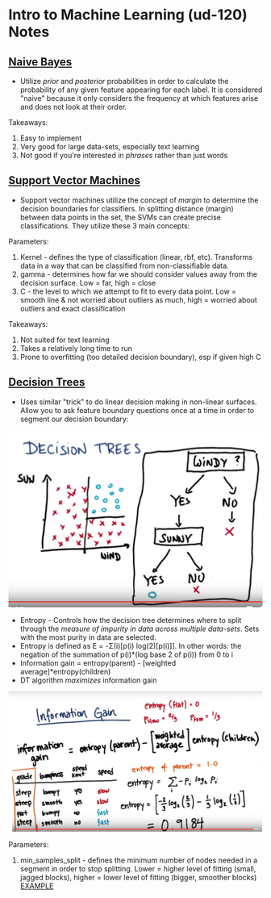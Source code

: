 Intro to Machine Learning (ud-120) Notes
==============


[Naive Bayes](https://github.com/FrancescoSTL/ud120-projects/tree/master/naive_bayes)
------
- Utilize *prior* and *posterior* probabilities in order to calculate the probability of any given feature appearing for each label. It is considered "naive" because it only considers the frequency at which features arise and does not look at their order.

Takeaways:
1. Easy to implement
2. Very good for large data-sets, especially text learning
3. Not good if you're interested in *phrases* rather than just words

[Support Vector Machines](https://github.com/FrancescoSTL/ud120-projects/tree/master/svm)
------
- Support vector machines utilize the concept of *margin* to determine the decision boundaries for classifiers. In splitting distance (margin) between data points in the set, the SVMs can create precise classifications. They utilize these 3 main concepts:

Parameters:
1. Kernel - defines the type of classification (linear, rbf, etc). Transforms data in a way that can be classified from non-classifiable data.
2. gamma - determines how far we should consider values away from the decision surface. Low = far, high = close
3. C - the level to which we attempt to fit to every data point. Low = smooth line & not worried about outliers as much, high = worried about outliers and exact classification

Takeaways:
1. Not suited for text learning
2. Takes a relatively long time to run
3. Prone to overfitting (too detailed decision boundary), esp if given high C

[Decision Trees](https://github.com/FrancescoSTL/ud120-projects/tree/master/decision_tree)
------
- Uses similar "trick" to do linear decision making in non-linear surfaces. Allow you to ask feature boundary questions once at a time in order to segment our decision boundary:

![Decision tree screenshot](https://github.com/FrancescoSTL/ud120-projects/blob/master/assets/d-tree.png?raw=true)

- Entropy - Controls how the decision tree determines where to split through the *measure of impurity in data across multiple data-sets*. Sets with the most purity in data are selected.
- Entropy is defined as E = -Σ(i)[p(i) log(2)[p(i)]]. In other words: the negation of the summation of p(i)*(log base 2 of p(i)) from 0 to i
- Information gain = entropy(parent) - [weighted average]*entropy(children)
- DT algorithm *maximizes* information gain

![Decision tree entropy calculation example picture](https://github.com/FrancescoSTL/ud120-projects/blob/master/assets/d-tree-entropy-calc.png?raw=true)

Parameters:
1. min_samples_split - defines the minimum number of nodes needed in a segment in order to stop splitting. Lower = higher level of fitting (small, jagged blocks), higher = lower level of fitting (bigger, smoother blocks) [EXAMPLE](https://github.com/FrancescoSTL/ud120-projects/blob/master/assets/d-tree-min-samples.png?raw=true)
